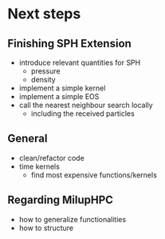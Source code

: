 # Next steps

## Finishing SPH Extension

* introduce relevant quantities for SPH
	* pressure
	* density
* implement a simple kernel
* implement a simple EOS
* call the nearest neighbour search locally
	* including the received particles


## General

* clean/refactor code
* time kernels
	* find most expensive functions/kernels


## Regarding MilupHPC

* how to generalize functionalities
* how to structure  	